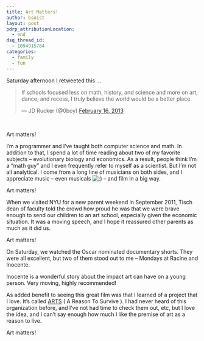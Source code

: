 ```yaml
---
title: Art Matters!
author: bsoist
layout: post
pdrp_attributionLocation:
  - end
dsq_thread_id:
  - 1094915784
categories:
  - family
  - fun
---
```

Saturday afternoon I retweeted this …

<blockquote class="twitter-tweet">
  <p>
    If schools focused less on math, history, and science and more on art, dance, and recess, I truly believe the world would be a better place.
  </p>
  
  <p>
    — JD Rucker (@0boy) <a href="https://twitter.com/0boy/status/302873812628824064">February 16, 2013</a>
  </p>
</blockquote>

&nbsp;

Art matters!

I’m a programmer and I’ve taught both computer science and math. In addition to that, I spend a lot of time reading about two of my favorite subjects &#8211; evolutionary biology and economics. As a result, people think I’m a “math guy” and I even frequently refer to myself as a scientist. But I’m not all analytical. I come from a long line of musicians on both sides, and I appreciate music &#8211; even musicals <img src='http://archive.whsjr.soistmann.com/oped/wp-includes/images/smilies/icon_smile.gif' alt=':)' class='wp-smiley' /> &#8211; and film in a big way.

Art matters!

When we visited NYU for a new parent weekend in September 2011, Tisch dean of faculty told the crowd how proud he was that we were brave enough to send our children to an art school, especially given the economic situation. It was a moving speech, and I hope it reassured other parents as much as it did us.

Art matters!

On Saturday, we watched the Oscar nominated documentary shorts. They were all excellent, but two of them stood out to me &#8211; Mondays at Racine and Inocente.

Inocente is a wonderful story about the impact art can have on a young person. Very moving, highly recommended!

As added benefit to seeing this great film was that I learned of a project that I love. It’s called [ARTS][1] ( A Reason To Survive ). I had never heard of this organization before, and I’ve not had time to check them out, etc, but I love the idea, and I can’t say enough how much I like the premise of art as a reason to live.

Art matters!

 [1]: http://www.areasontosurvive.org/
